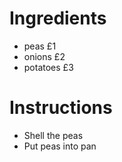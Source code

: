 # Ingredients
- peas     £1
- onions   £2
- potatoes £3
# Instructions
- Shell the peas
- Put peas into pan
